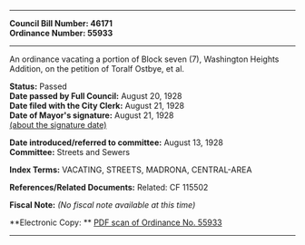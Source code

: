 * * * * *  
  
**Council Bill Number: [](#h0)[](#h2)46171**   
**Ordinance Number: 55933**  
  
* * * * *  
  
An ordinance vacating a portion of Block seven (7), Washington Heights Addition, on the petition of Toralf Ostbye, et al.  
  
**Status:** Passed   
**Date passed by Full Council:** August 20, 1928   
**Date filed with the City Clerk:** August 21, 1928   
**Date of Mayor's signature:** August 21, 1928   
[(about the signature date)](/~public/approvaldate.htm)   
  
  
**Date introduced/referred to committee:** August 13, 1928   
**Committee:** Streets and Sewers   
  
**Index Terms:** VACATING, STREETS, MADRONA, CENTRAL-AREA  
  
**References/Related Documents:** Related: CF 115502  
  
**Fiscal Note:** *(No fiscal note available at this time)*  
  
**Electronic Copy: ** [PDF scan of Ordinance No. 55933](/~archives/Ordinances/Ord_55933.pdf)  
  
* * * * *  
